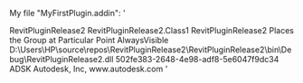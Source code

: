 My file "MyFirstPlugin.addin":
'
<?xml version="1.0" encoding="utf-8"?>
<RevitAddIns>
 <AddIn Type="Command">
       <Name>RevitPluginRelease2</Name>
       <FullClassName>RevitPluginRelease2.Class1</FullClassName>
       <Text>RevitPluginRelease2</Text>
       <Description>Places the Group at Particular Point</Description>
       <VisibilityMode>AlwaysVisible</VisibilityMode>
       <Assembly>D:\Users\HP\source\repos\RevitPluginRelease2\RevitPluginRelease2\bin\Debug\RevitPluginRelease2.dll</Assembly>
       <AddInId>502fe383-2648-4e98-adf8-5e6047f9dc34</AddInId>
    <VendorId>ADSK</VendorId>
    <VendorDescription>Autodesk, Inc, www.autodesk.com</VendorDescription>
 </AddIn>
</RevitAddIns>
'

